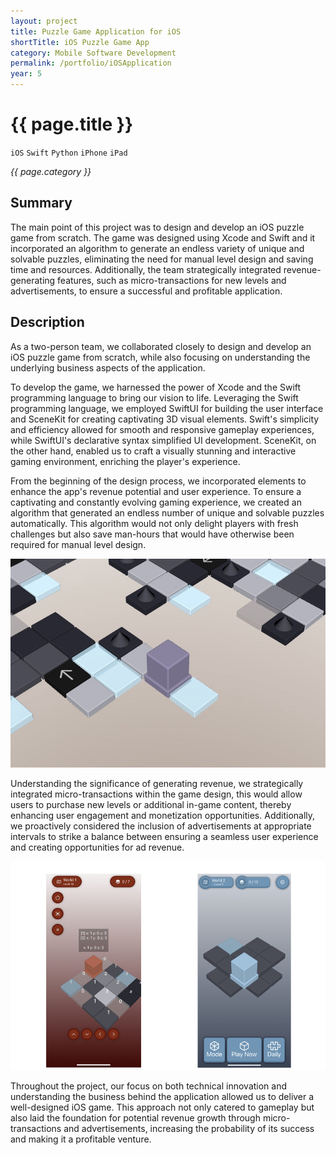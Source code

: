 ```yaml
---
layout: project
title: Puzzle Game Application for iOS
shortTitle: iOS Puzzle Game App
category: Mobile Software Development
permalink: /portfolio/iOSApplication
year: 5
---
```



# {{ page.title }}

`iOS` `Swift` `Python` `iPhone` `iPad` 

*{{ page.category }}*

## Summary

The main point of this project was to design and develop an iOS puzzle game from scratch. The game was designed using Xcode and Swift and it incorporated an algorithm to generate an endless variety of unique and solvable puzzles, eliminating the need for manual level design and saving time and resources. Additionally, the team strategically integrated revenue-generating features, such as micro-transactions for new levels and advertisements, to ensure a successful and profitable application.


## Description

As a two-person team, we collaborated closely to design and develop an iOS puzzle game from scratch, while also focusing on understanding the underlying business aspects of the application.

To develop the game, we harnessed the power of Xcode and the Swift programming language to bring our vision to life. Leveraging the Swift programming language, we employed SwiftUI for building the user interface and SceneKit for creating captivating 3D visual elements. Swift's simplicity and efficiency allowed for smooth and responsive gameplay experiences, while SwiftUI's declarative syntax simplified UI development. SceneKit, on the other hand, enabled us to craft a visually stunning and interactive gaming environment, enriching the player's experience.

From the beginning of the design process, we incorporated elements to enhance the app's revenue potential and user experience. To ensure a captivating and constantly evolving gaming experience, we created an algorithm that generated an endless number of unique and solvable puzzles automatically. This algorithm would not only delight players with fresh challenges but also save man-hours that would have otherwise been required for manual level design.

![Image](/assets/images/IOSApp/game.jpg)

Understanding the significance of generating revenue, we strategically integrated micro-transactions within the game design, this would allow users to purchase new levels or additional in-game content, thereby enhancing user engagement and monetization opportunities. Additionally, we proactively considered the inclusion of advertisements at appropriate intervals to strike a balance between ensuring a seamless user experience and creating opportunities for ad revenue.

![Image](/assets/images/IOSApp/menu.jpg)

Throughout the project, our focus on both technical innovation and understanding the business behind the application allowed us to deliver a well-designed iOS game. This approach not only catered to gameplay but also laid the foundation for potential revenue growth through micro-transactions and advertisements, increasing the probability of its success and making it a profitable venture.